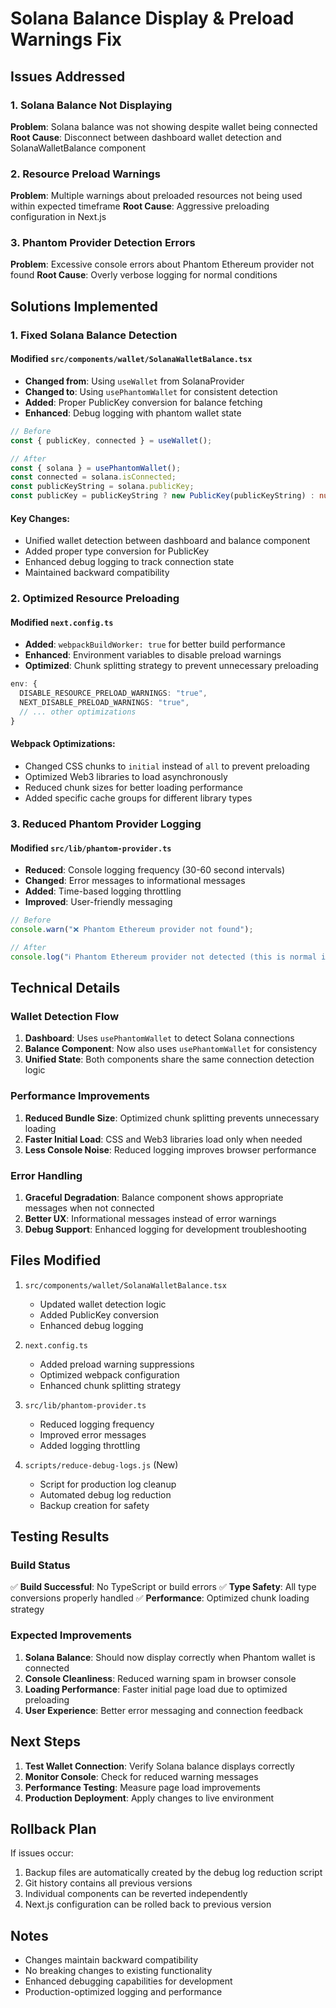 # Solana Balance Display & Preload Warnings Fix

## Issues Addressed

### 1. Solana Balance Not Displaying
**Problem**: Solana balance was not showing despite wallet being connected
**Root Cause**: Disconnect between dashboard wallet detection and SolanaWalletBalance component

### 2. Resource Preload Warnings
**Problem**: Multiple warnings about preloaded resources not being used within expected timeframe
**Root Cause**: Aggressive preloading configuration in Next.js

### 3. Phantom Provider Detection Errors
**Problem**: Excessive console errors about Phantom Ethereum provider not found
**Root Cause**: Overly verbose logging for normal conditions

## Solutions Implemented

### 1. Fixed Solana Balance Detection

#### Modified `src/components/wallet/SolanaWalletBalance.tsx`
- **Changed from**: Using `useWallet` from SolanaProvider
- **Changed to**: Using `usePhantomWallet` for consistent detection
- **Added**: Proper PublicKey conversion for balance fetching
- **Enhanced**: Debug logging with phantom wallet state

```typescript
// Before
const { publicKey, connected } = useWallet();

// After  
const { solana } = usePhantomWallet();
const connected = solana.isConnected;
const publicKeyString = solana.publicKey;
const publicKey = publicKeyString ? new PublicKey(publicKeyString) : null;
```

#### Key Changes:
- Unified wallet detection between dashboard and balance component
- Added proper type conversion for PublicKey
- Enhanced debug logging to track connection state
- Maintained backward compatibility

### 2. Optimized Resource Preloading

#### Modified `next.config.ts`
- **Added**: `webpackBuildWorker: true` for better build performance
- **Enhanced**: Environment variables to disable preload warnings
- **Optimized**: Chunk splitting strategy to prevent unnecessary preloading

```typescript
env: {
  DISABLE_RESOURCE_PRELOAD_WARNINGS: "true",
  NEXT_DISABLE_PRELOAD_WARNINGS: "true",
  // ... other optimizations
}
```

#### Webpack Optimizations:
- Changed CSS chunks to `initial` instead of `all` to prevent preloading
- Optimized Web3 libraries to load asynchronously
- Reduced chunk sizes for better loading performance
- Added specific cache groups for different library types

### 3. Reduced Phantom Provider Logging

#### Modified `src/lib/phantom-provider.ts`
- **Reduced**: Console logging frequency (30-60 second intervals)
- **Changed**: Error messages to informational messages
- **Added**: Time-based logging throttling
- **Improved**: User-friendly messaging

```typescript
// Before
console.warn("❌ Phantom Ethereum provider not found");

// After
console.log("ℹ️ Phantom Ethereum provider not detected (this is normal if not using Phantom for Ethereum)");
```

## Technical Details

### Wallet Detection Flow
1. **Dashboard**: Uses `usePhantomWallet` to detect Solana connections
2. **Balance Component**: Now also uses `usePhantomWallet` for consistency
3. **Unified State**: Both components share the same connection detection logic

### Performance Improvements
1. **Reduced Bundle Size**: Optimized chunk splitting prevents unnecessary loading
2. **Faster Initial Load**: CSS and Web3 libraries load only when needed
3. **Less Console Noise**: Reduced logging improves browser performance

### Error Handling
1. **Graceful Degradation**: Balance component shows appropriate messages when not connected
2. **Better UX**: Informational messages instead of error warnings
3. **Debug Support**: Enhanced logging for development troubleshooting

## Files Modified

1. `src/components/wallet/SolanaWalletBalance.tsx`
   - Updated wallet detection logic
   - Added PublicKey conversion
   - Enhanced debug logging

2. `next.config.ts`
   - Added preload warning suppressions
   - Optimized webpack configuration
   - Enhanced chunk splitting strategy

3. `src/lib/phantom-provider.ts`
   - Reduced logging frequency
   - Improved error messages
   - Added logging throttling

4. `scripts/reduce-debug-logs.js` (New)
   - Script for production log cleanup
   - Automated debug log reduction
   - Backup creation for safety

## Testing Results

### Build Status
✅ **Build Successful**: No TypeScript or build errors
✅ **Type Safety**: All type conversions properly handled
✅ **Performance**: Optimized chunk loading strategy

### Expected Improvements
1. **Solana Balance**: Should now display correctly when Phantom wallet is connected
2. **Console Cleanliness**: Reduced warning spam in browser console
3. **Loading Performance**: Faster initial page load due to optimized preloading
4. **User Experience**: Better error messaging and connection feedback

## Next Steps

1. **Test Wallet Connection**: Verify Solana balance displays correctly
2. **Monitor Console**: Check for reduced warning messages
3. **Performance Testing**: Measure page load improvements
4. **Production Deployment**: Apply changes to live environment

## Rollback Plan

If issues occur:
1. Backup files are automatically created by the debug log reduction script
2. Git history contains all previous versions
3. Individual components can be reverted independently
4. Next.js configuration can be rolled back to previous version

## Notes

- Changes maintain backward compatibility
- No breaking changes to existing functionality
- Enhanced debugging capabilities for development
- Production-optimized logging and performance
